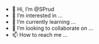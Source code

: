 - 👋 Hi, I’m @SPrud
- 👀 I’m interested in ...
- 🌱 I’m currently learning ...
- 💞️ I’m looking to collaborate on ...
- 📫 How to reach me ...

<!---
SPrud/SPrud is a ✨ special ✨ repository because its `README.md` (this file) appears on your GitHub profile.
You can click the Preview link to take a look at your changes.
--->
